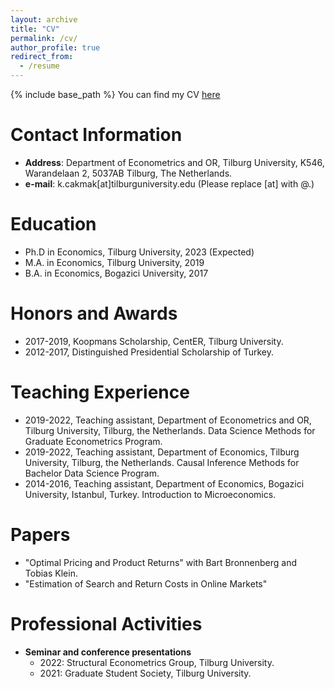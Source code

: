 ```yaml
---
layout: archive
title: "CV"
permalink: /cv/
author_profile: true
redirect_from:
  - /resume
---
```


{% include base_path %}
You can find my CV [here](/files/KadircanCakmakCV.pdf)

Contact Information
======
* **Address**: Department of Econometrics and OR, Tilburg University, K546, Warandelaan 2, 5037AB Tilburg, The Netherlands.
* **e-mail**: k.cakmak[at]tilburguniversity.edu    (Please replace [at] with @.)

Education
======
* Ph.D in Economics, Tilburg University, 2023 (Expected)
* M.A. in Economics, Tilburg University, 2019
* B.A. in Economics, Bogazici University, 2017

Honors and Awards
======
* 2017-2019, Koopmans Scholarship, CentER, Tilburg University.
* 2012-2017, Distinguished Presidential Scholarship of Turkey. 

Teaching Experience
======
* 2019-2022, Teaching assistant, Department of Econometrics and OR, Tilburg University, Tilburg, the Netherlands. Data Science Methods for Graduate Econometrics Program.
* 2019-2022, Teaching assistant, Department of Economics, Tilburg University, Tilburg, the Netherlands. Causal Inference Methods for Bachelor Data Science Program.
* 2014-2016, Teaching assistant, Department of Economics, Bogazici University, Istanbul, Turkey. Introduction to Microeconomics.


Papers
======

* "Optimal Pricing and Product Returns" with Bart Bronnenberg and Tobias Klein.  
* "Estimation of Search and Return Costs in Online Markets"
 

Professional Activities
======
* **Seminar and conference presentations**
  * 2022: Structural Econometrics Group, Tilburg University.
  * 2021: Graduate Student Society, Tilburg University.
